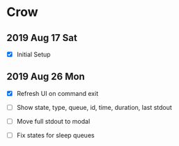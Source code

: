 # Crow

## 2019 Aug 17 Sat

- [x] Initial Setup

## 2019 Aug 26 Mon

- [x] Refresh UI on command exit

- [ ] Show state, type, queue, id, time, duration, last stdout

- [ ] Move full stdout to modal

- [ ] Fix states for sleep queues
